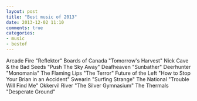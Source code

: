 ```yaml
---
layout: post
title: "Best music of 2013"
date: 2013-12-02 11:10
comments: true
categories:
- music
- bestof
---
```

Arcade Fire "Reflektor"
Boards of Canada "Tomorrow's Harvest"
Nick Cave & the Bad Seeds "Push The Sky Away"
Deafheaven "Sunbather"
Deerhunter "Monomania"
The Flaming Lips "The Terror"
Future of the Left "How to Stop Your Brian in an Accident"
Swearin "Surfing Strange"
The National "Trouble Will Find Me"
Okkervil River "The Silver Gymnasium"
The Thermals "Desperate Ground"
